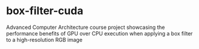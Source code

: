 # box-filter-cuda
Advanced Computer Architecture course project showcasing the performance benefits of GPU over CPU execution when applying a box filter to a high-resolution RGB image

